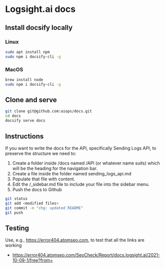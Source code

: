 # Logsight.ai docs


## Install docsify locally

### Linux
```bash
sudo apt install npm
sudo npm i docsify-cli -g
```

### MacOS
```bash
brew install node
sudo npm i docsify-cli -g
```


## Clone and serve

```bash
git clone git@github.com:aiops/docs.git
cd docs
docsify serve docs
```

## Instructions

If you want to write the docs for the API, specifically Sending Logs API, to preserve the structure we need to:

1. Create a folder inside /docs named /API (or whatever name suits) which will be the heading for the navigation bar.
2. Create a file inside the folder named sending_logs_api.md
3. Populate that file with content.
4. Edit the /_sidebar.md file to include your file into the sidebar menu.
5. Push the docs to Github

```bash
git status
git add <modified files>
git commit -m "chg: updated README"
git push
```

## Testing 

Use, e.g., https://error404.atomseo.com, to test that all the links are working 

+ https://error404.atomseo.com/SeoCheck/Report/docs.logsight.ai/2021-10-09-1/free?from=